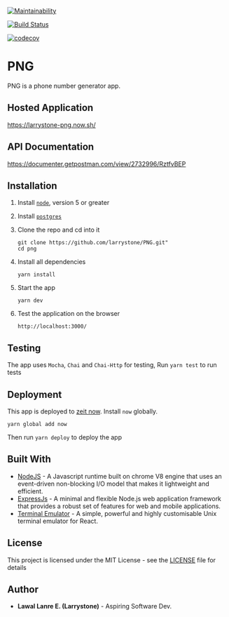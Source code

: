 [![Maintainability](https://api.codeclimate.com/v1/badges/77814f342caf5c685b6c/maintainability)](https://codeclimate.com/github/larrystone/PNG/maintainability)

[![Build Status](https://travis-ci.org/larrystone/PNG.svg?branch=develop)](https://travis-ci.org/larrystone/PNG)

[![codecov](https://codecov.io/gh/larrystone/PNG/branch/develop/graph/badge.svg)](https://codecov.io/gh/larrystone/PNG)

# PNG
PNG is a phone number generator app.

## Hosted Application
https://larrystone-png.now.sh/

## API Documentation
https://documenter.getpostman.com/view/2732996/RztfvBEP

## Installation 
1. Install [`node`](https://nodejs.org/en/download/), version 5 or greater

2. Install [`postgres`](https://www.postgresql.org/download/)

3. Clone the repo and cd into it

    ```
    git clone https://github.com/larrystone/PNG.git"
    cd png
    ```

4. Install all dependencies

    ```
    yarn install
    ```

5. Start the app

    ```
    yarn dev
    ```

6. Test the application on the browser

    ```
    http://localhost:3000/
    ```    

## Testing

The app uses `Mocha`, `Chai` and `Chai-Http` for testing, 
Run `yarn test` to run tests

## Deployment

This app is deployed to [zeit now](https://zeit.co/now). 
Install `now` globally. 
```
yarn global add now
```
Then run `yarn deploy` to deploy the app


## Built With
* [NodeJS](https://nodejs.org/en/) - A Javascript runtime built on chrome V8 engine that uses an event-driven non-blocking I/O model that makes it lightweight and efficient.
* [ExpressJs](https://expressjs.com/) - A minimal and flexible Node.js web application framework that provides a robust set of features for web and mobile applications.
* [Terminal Emulator](https://www.npmjs.com/package/react-console-emulator) - A simple, powerful and highly customisable Unix terminal emulator for React.

## License

This project is licensed under the MIT License - see the [LICENSE](LICENSE) file for details


## Author

* **Lawal Lanre E. (Larrystone)** - Aspiring Software Dev.
